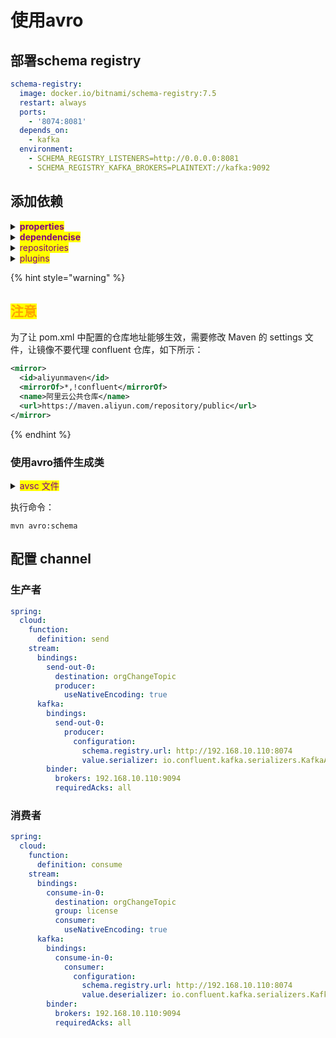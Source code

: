 # 使用avro

## 部署schema registry

```yaml
schema-registry:
  image: docker.io/bitnami/schema-registry:7.5
  restart: always
  ports:
    - '8074:8081'
  depends_on:
    - kafka
  environment:
    - SCHEMA_REGISTRY_LISTENERS=http://0.0.0.0:8081
    - SCHEMA_REGISTRY_KAFKA_BROKERS=PLAINTEXT://kafka:9092
```

## 添加依赖

<details>

<summary><mark style="color:purple;"><strong>properties</strong></mark></summary>

```xml
<confluent.version>5.2.0</confluent.version>
<avro.version>1.11.3</avro.version>
```

</details>

<details>

<summary><mark style="color:purple;"><strong>dependencise</strong></mark></summary>

<pre class="language-xml"><code class="lang-xml"><strong>&#x3C;dependency>
</strong>    &#x3C;groupId>org.apache.avro&#x3C;/groupId>
    &#x3C;artifactId>avro&#x3C;/artifactId>
    &#x3C;version>${avro.version}&#x3C;/version>
&#x3C;/dependency>
&#x3C;dependency>
    &#x3C;groupId>io.confluent&#x3C;/groupId>
    &#x3C;artifactId>kafka-streams-avro-serde&#x3C;/artifactId>
    &#x3C;version>${confluent.version}&#x3C;/version>
&#x3C;/dependency>
&#x3C;dependency>
    &#x3C;groupId>io.confluent&#x3C;/groupId>
    &#x3C;artifactId>kafka-avro-serializer&#x3C;/artifactId>
    &#x3C;version>${confluent.version}&#x3C;/version>
    &#x3C;exclusions>
        &#x3C;exclusion>
            &#x3C;groupId>org.slf4j&#x3C;/groupId>
            &#x3C;artifactId>slf4j-api&#x3C;/artifactId>
        &#x3C;/exclusion>
        &#x3C;exclusion>
            &#x3C;groupId>org.slf4j&#x3C;/groupId>
            &#x3C;artifactId>slf4j-log4j12&#x3C;/artifactId>
        &#x3C;/exclusion>
    &#x3C;/exclusions>
&#x3C;/dependency>
</code></pre>

</details>

<details>

<summary><mark style="color:purple;">repositories</mark></summary>

```xml
<repository>
    <id>confluent</id>
    <url>https://packages.confluent.io/maven/</url>
</repository>
```

</details>

<details>

<summary><mark style="color:purple;">plugins</mark></summary>

```
<plugin>
    <groupId>org.apache.avro</groupId>
    <artifactId>avro-maven-plugin</artifactId>
    <version>${avro.version}</version>
    <configuration>
        <sourceDirectory>src/main/resources/avro</sourceDirectory>
        <outputDirectory>src/main/java</outputDirectory>
    </configuration>
    <executions>
        <execution>
            <phase>generate-sources</phase>
            <goals>
                <goal>schema</goal>
                <goal>protocol</goal>
                <goal>idl-protocol</goal>
            </goals>
        </execution>
    </executions>
</plugin>
```

</details>

{% hint style="warning" %}
## <mark style="color:orange;">注意</mark>

为了让 pom.xml 中配置的仓库地址能够生效，需要修改 Maven 的 settings 文件，让镜像不要代理 confluent 仓库，如下所示：

```xml
<mirror>
  <id>aliyunmaven</id>
  <mirrorOf>*,!confluent</mirrorOf>
  <name>阿里云公共仓库</name>
  <url>https://maven.aliyun.com/repository/public</url>
</mirror>
```
{% endhint %}

### 使用avro插件生成类

<details>

<summary><mark style="color:purple;">avsc 文件</mark></summary>

```json
{
  "namespace": "com.study.organization.model",
  "type": "record",
  "name": "OrganizationChangeModel",
  "fields": [
    {
      "name": "typeName",
      "type": "string"
    },
    {
      "name": "action",
      "type": "string"
    },
    {
      "name": "organizationId",
      "type": "string"
    },
    {
      "name": "correlationId",
      "type": ["null", "string"],
      "default": null
    }
  ]
}
```

</details>

执行命令：

```properties
mvn avro:schema
```

## 配置 channel

### 生产者

```yaml
spring:
  cloud:
    function:
      definition: send
    stream:
      bindings:
        send-out-0:
          destination: orgChangeTopic
          producer:
            useNativeEncoding: true
      kafka:
        bindings:
          send-out-0:
            producer:
              configuration:
                schema.registry.url: http://192.168.10.110:8074
                value.serializer: io.confluent.kafka.serializers.KafkaAvroSerializer
        binder:
          brokers: 192.168.10.110:9094
          requiredAcks: all
```

### 消费者

```yaml
spring:
  cloud:
    function:
      definition: consume
    stream:
      bindings:
        consume-in-0:
          destination: orgChangeTopic
          group: license
          consumer:
            useNativeEncoding: true
      kafka:
        bindings:
          consume-in-0:
            consumer:
              configuration:
                schema.registry.url: http://192.168.10.110:8074
                value.deserializer: io.confluent.kafka.serializers.KafkaAvroDeserializer
        binder:
          brokers: 192.168.10.110:9094
          requiredAcks: all
```
